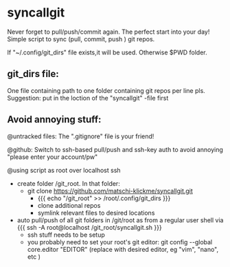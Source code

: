 # syncallgit
Never forget to pull/push/commit again. The perfect start into your day!
Simple script to sync (pull, commit, push )  git repos.

If "~/.config/git_dirs" file exists,it will be used. Otherwise $PWD folder. 

## git_dirs file: 
One file containing path to one folder containing git repos per line pls.
Suggestion: put in the loction of the "syncallgit" -file first

## Avoid annoying stuff: 

@untracked files: The ".gitignore" file is your friend!

@github: Switch to ssh-based pull/push and ssh-key auth to avoid annoying "please enter your account/pw" 

@using script as root over localhost ssh 

 * create folder /git_root. In that folder:
     * git clone https://github.com/matschi-klickme/syncallgit.git
        * {{{ echo "/git_root" >> /root/.config/git_dirs }}}
        * clone additional repos
        * symlink relevant files to desired locations
 * auto pull/push of all git folders in /git/root as from a regular user shell via {{{ ssh -A root@localhost /git_root/syncallgit.sh  }}}
    * ssh stuff needs to be setup
    * you probably need to set your root's git editor: git config --global core.editor "EDITOR"   (replace with desired editor, eg "vim", "nano", etc )
